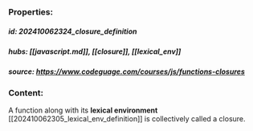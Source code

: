 ### Properties:


##### id: 202410062324_closure_definition
##### hubs: [[javascript.md]], [[closure]], [[lexical_env]]
##### source: https://www.codeguage.com/courses/js/functions-closures


### Content:

A function along with its **lexical environment**  [[202410062305_lexical_env_definition]] is collectively called a closure.
